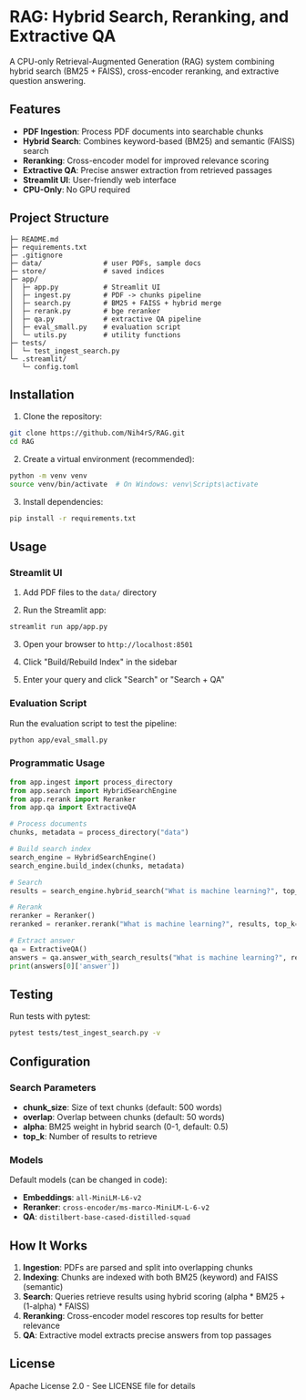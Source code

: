 # RAG: Hybrid Search, Reranking, and Extractive QA

A CPU-only Retrieval-Augmented Generation (RAG) system combining hybrid search (BM25 + FAISS), cross-encoder reranking, and extractive question answering.

## Features

- **PDF Ingestion**: Process PDF documents into searchable chunks
- **Hybrid Search**: Combines keyword-based (BM25) and semantic (FAISS) search
- **Reranking**: Cross-encoder model for improved relevance scoring
- **Extractive QA**: Precise answer extraction from retrieved passages
- **Streamlit UI**: User-friendly web interface
- **CPU-Only**: No GPU required

## Project Structure

```
├─ README.md
├─ requirements.txt
├─ .gitignore
├─ data/               # user PDFs, sample docs
├─ store/              # saved indices 
├─ app/
│  ├─ app.py           # Streamlit UI
│  ├─ ingest.py        # PDF -> chunks pipeline
│  ├─ search.py        # BM25 + FAISS + hybrid merge
│  ├─ rerank.py        # bge reranker
│  ├─ qa.py            # extractive QA pipeline
│  ├─ eval_small.py    # evaluation script
│  └─ utils.py         # utility functions
├─ tests/
│  └─ test_ingest_search.py
└─ .streamlit/
   └─ config.toml
```

## Installation

1. Clone the repository:
```bash
git clone https://github.com/Nih4rS/RAG.git
cd RAG
```

2. Create a virtual environment (recommended):
```bash
python -m venv venv
source venv/bin/activate  # On Windows: venv\Scripts\activate
```

3. Install dependencies:
```bash
pip install -r requirements.txt
```

## Usage

### Streamlit UI

1. Add PDF files to the `data/` directory

2. Run the Streamlit app:
```bash
streamlit run app/app.py
```

3. Open your browser to `http://localhost:8501`

4. Click "Build/Rebuild Index" in the sidebar

5. Enter your query and click "Search" or "Search + QA"

### Evaluation Script

Run the evaluation script to test the pipeline:

```bash
python app/eval_small.py
```

### Programmatic Usage

```python
from app.ingest import process_directory
from app.search import HybridSearchEngine
from app.rerank import Reranker
from app.qa import ExtractiveQA

# Process documents
chunks, metadata = process_directory("data")

# Build search index
search_engine = HybridSearchEngine()
search_engine.build_index(chunks, metadata)

# Search
results = search_engine.hybrid_search("What is machine learning?", top_k=10)

# Rerank
reranker = Reranker()
reranked = reranker.rerank("What is machine learning?", results, top_k=5)

# Extract answer
qa = ExtractiveQA()
answers = qa.answer_with_search_results("What is machine learning?", reranked)
print(answers[0]['answer'])
```

## Testing

Run tests with pytest:

```bash
pytest tests/test_ingest_search.py -v
```

## Configuration

### Search Parameters

- **chunk_size**: Size of text chunks (default: 500 words)
- **overlap**: Overlap between chunks (default: 50 words)
- **alpha**: BM25 weight in hybrid search (0-1, default: 0.5)
- **top_k**: Number of results to retrieve

### Models

Default models (can be changed in code):
- **Embeddings**: `all-MiniLM-L6-v2`
- **Reranker**: `cross-encoder/ms-marco-MiniLM-L-6-v2`
- **QA**: `distilbert-base-cased-distilled-squad`

## How It Works

1. **Ingestion**: PDFs are parsed and split into overlapping chunks
2. **Indexing**: Chunks are indexed with both BM25 (keyword) and FAISS (semantic)
3. **Search**: Queries retrieve results using hybrid scoring (alpha * BM25 + (1-alpha) * FAISS)
4. **Reranking**: Cross-encoder model rescores top results for better relevance
5. **QA**: Extractive model extracts precise answers from top passages

## License

Apache License 2.0 - See LICENSE file for details
